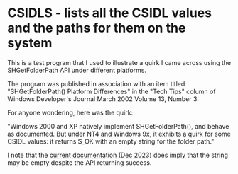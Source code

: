 # CSIDLS - lists all the CSIDL values and the paths for them on the system

This is a test program that I used to illustrate a quirk I came across using the SHGetFolderPath API under different platforms.

The program was published in association with an item titled "SHGetFolderPath() Platform Differences" in the "Tech Tips" column of Windows Developer's Journal March 2002 Volume 13, Number 3.

For anyone wondering, here was the quirk:

"Windows 2000 and XP natively implement SHGetFolderPath(), and behave as documented. But under NT4 and Windows 9x, it exhibits a quirk for some CSIDL values: it returns S_OK with an empty string for the folder path."

I note that the [current documentation (Dec 2023)](https://learn.microsoft.com/en-us/windows/win32/api/shlobj_core/nf-shlobj_core-shgetfolderpatha) does imply that the string may be empty despite the API returning success.
